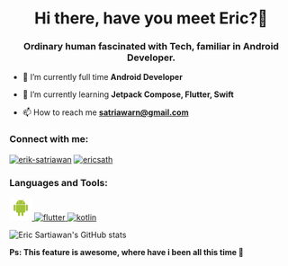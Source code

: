 <h1 align="center">Hi there, have you meet Eric?👋</h1>
<h3 align="center">Ordinary human fascinated with Tech, familiar in Android Developer.</h3>

- 🔭 I’m currently full time **Android Developer**

- 🌱 I’m currently learning **Jetpack Compose, Flutter, Swift**

- 📫 How to reach me **satriawarn@gmail.com**

<h3 align="left">Connect with me:</h3>
<p align="left">
<a href="https://linkedin.com/in/eriksatriawan" target="blank"><img align="center" src="https://cdn.jsdelivr.net/npm/simple-icons@3.0.1/icons/linkedin.svg" alt="erik-satriawan" height="30" width="40" /></a>
<a href="https://instagram.com/ericsath" target="blank"><img align="center" src="https://cdn.jsdelivr.net/npm/simple-icons@3.0.1/icons/instagram.svg" alt="ericsath" height="30" width="40" /></a>
</p>

<h3 align="left">Languages and Tools:</h3>
<p align="left"> <a href="https://developer.android.com" target="_blank"> <img src="https://raw.githubusercontent.com/devicons/devicon/master/icons/android/android-original-wordmark.svg" alt="android" width="40" height="40"/> </a> <a href="https://flutter.dev" target="_blank"> <img src="https://www.vectorlogo.zone/logos/flutterio/flutterio-icon.svg" alt="flutter" width="40" height="40"/> </a> <a href="https://kotlinlang.org" target="_blank"> <img src="https://www.vectorlogo.zone/logos/kotlinlang/kotlinlang-icon.svg" alt="kotlin" width="40" height="40"/> </a> </p>

![Eric Sartiawan's GitHub stats](https://github-readme-stats.vercel.app/api?username=satriawarn)

<h10 align="left">**Ps: This feature is awesome, where have i been all this time 🐒**</h10>
